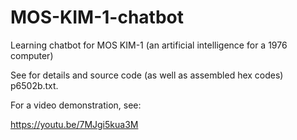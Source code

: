# MOS-KIM-1-chatbot
Learning chatbot for MOS KIM-1 (an artificial intelligence for a 1976 computer)

See for details and source code (as well as assembled hex codes) p6502b.txt.

For a video demonstration, see:

https://youtu.be/7MJgi5kua3M
